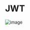 # JWT
![image](https://github.com/SoeSuNwe/JWT/assets/48512460/4aeb0a3e-c6c8-47e2-8a7a-9e12debbaa4a)
